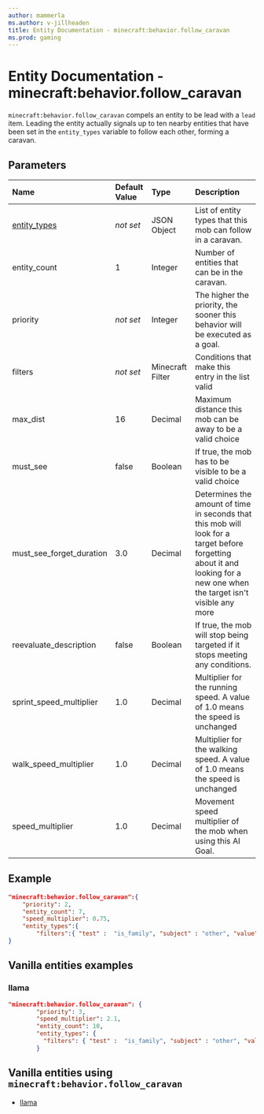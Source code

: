 ```yaml
---
author: mammerla
ms.author: v-jillheaden
title: Entity Documentation - minecraft:behavior.follow_caravan
ms.prod: gaming
---
```


# Entity Documentation - minecraft:behavior.follow_caravan

`minecraft:behavior.follow_caravan` compels an entity to be lead with a `lead` item. Leading the entity actually signals up to ten nearby entities that have been set in the `entity_types` variable to follow each other, forming a caravan.

## Parameters

|Name |Default Value  |Type  |Description  |
|:----------|:----------|:----------|:----------|
|[entity_types](../Definitions/NestedTables/entity_types.md)|*not set* | JSON Object| List of entity types that this mob can follow in a caravan.|
|entity_count| 1| Integer| Number of entities that can be in the caravan. |
|priority|*not set*|Integer|The higher the priority, the sooner this behavior will be executed as a goal.|
|filters|*not set*| Minecraft Filter| Conditions that make this entry in the list valid |
|max_dist| 16| Decimal| Maximum distance this mob can be away to be a valid choice |
|must_see| false| Boolean| If true, the mob has to be visible to be a valid choice |
|must_see_forget_duration| 3.0| Decimal| Determines the amount of time in seconds that this mob will look for a target before forgetting about it and looking for a new one when the target isn't visible any more |
|reevaluate_description| false| Boolean| If true, the mob will stop being targeted if it stops meeting any conditions. |
|sprint_speed_multiplier| 1.0| Decimal| Multiplier for the running speed. A value of 1.0 means the speed is unchanged |
|walk_speed_multiplier| 1.0| Decimal| Multiplier for the walking speed. A value of 1.0 means the speed is unchanged |
|speed_multiplier| 1.0| Decimal| Movement speed multiplier of the mob when using this AI Goal. |

## Example

```json
"minecraft:behavior.follow_caravan":{
    "priority": 2,
    "entity_count": 7,
    "speed_multiplier": 0.75,
    "entity_types":{
        "filters":{ "test" :  "is_family", "subject" : "other", "value" :  "wolf"}}
}
```

## Vanilla entities examples

### llama

```json
"minecraft:behavior.follow_caravan": {
        "priority": 3,
        "speed_multiplier": 2.1,
        "entity_count": 10,
        "entity_types": {
          "filters": { "test" :  "is_family", "subject" : "other", "value" :  "llama"}
        }
```

## Vanilla entities using `minecraft:behavior.follow_caravan`

- [llama](../../../../Source/VanillaBehaviorPack_Snippets/entities/llama.md)
